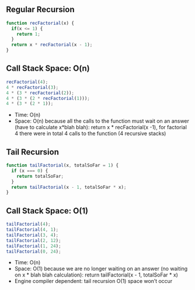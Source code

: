 ## Regular Recursion
```JavaScript
function recFactorial(x) {
  if(x <= 1) {
    return 1; 
  }
  return x * recFactorial(x - 1); 
}
```

## Call Stack Space: O(n)
```JavaScript 
recFactorial(4); 
4 * recFactorial(3); 
4 * (3 * recFactorial(2)); 
4 * (3 * (2 * recFactorial(1))); 
4 * (3 * (2 * 1)); 
``` 

* Time: O(n)
* Space: O(n) because all the calls to the function must wait on an answer (have to calculate x*blah blah): return x * recFactorial(x -1), for factorial 4 there were in total 4 calls to the function (4 recursive stacks)

## Tail Recursion
```JavaScript 
function tailFactorial(x, totalSoFar = 1) {
  if (x === 0) {
    return totalSoFar; 
  }
  return tailFactorial(x - 1, totalSoFar * x); 
}
```

## Call Stack Space: O(1)
```JavaScript
tailFactorial(4); 
tailFactorial(4, 1); 
tailFactorial(3, 4); 
tailFactorial(2, 12); 
tailFactorial(1, 24); 
tailFactorial(0, 24); 
```

* Time: O(n)
* Space: O(1) because we are no longer waiting on an answer (no waiting on x * blah blah calculation): return tailFactorial(x - 1, totalSoFar * x) 
* Engine compiler dependent: tail recursion O(1) space won’t occur
